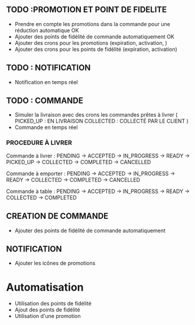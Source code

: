 ## TODO :PROMOTION ET POINT DE FIDELITE
- Prendre en compte les promotions dans la commande pour une réduction automatique OK
- Ajouter des points de fidélité de commande automatiquement OK
- Ajouter des crons pour les promotions (expiration, activation, )
- Ajouter des crons pour les points de fidélité (expiration, activation)

## TODO : NOTIFICATION

- Notification en temps réel

## TODO : COMMANDE
- Simuler la livraison avec des crons les commandes prêtes à livrer (
    PICKED_UP : EN LIVRAISON
    COLLECTED : COLLECTÉ PAR LE CLIENT
    )
- Commande en temps réel

### PROCEDURE À LIVRER

Commande à livrer   : PENDING -> ACCEPTED -> IN_PROGRESS -> READY -> PICKED_UP -> COLLECTED -> COMPLETED
                                                         -> CANCELLED

Commande à emporter : PENDING -> ACCEPTED -> IN_PROGRESS -> READY -> COLLECTED -> COMPLETED
                                                         -> CANCELLED

Commande à table : PENDING -> ACCEPTED -> IN_PROGRESS -> READY -> COLLECTED -> COMPLETED

## CREATION DE COMMANDE
- Ajouter des points de fidélité de commande automatiquement

## NOTIFICATION
- Ajouter les icônes de promotions

# Automatisation
- Utilisation des points de fidélité
- Ajout des points de fidélité
- Utilisation d'une promotion
